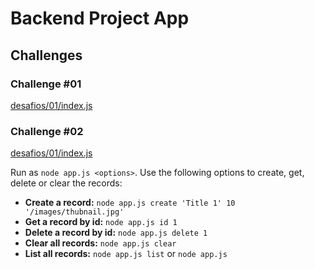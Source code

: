 # Backend Project App

## Challenges

### Challenge #01
[desafios/01/index.js](desafios/01/index.js)

### Challenge #02
[desafios/01/index.js](desafios/01/index.js)

Run as `node app.js <options>`. Use the following options to create, get, delete or clear the records:

- **Create a record:** `node app.js create 'Title 1' 10 '/images/thubnail.jpg'`
- **Get a record by id:** `node app.js id 1`
- **Delete a record by id:** `node app.js delete 1`
- **Clear all records:** `node app.js clear`
- **List all records:** `node app.js list` or `node app.js`